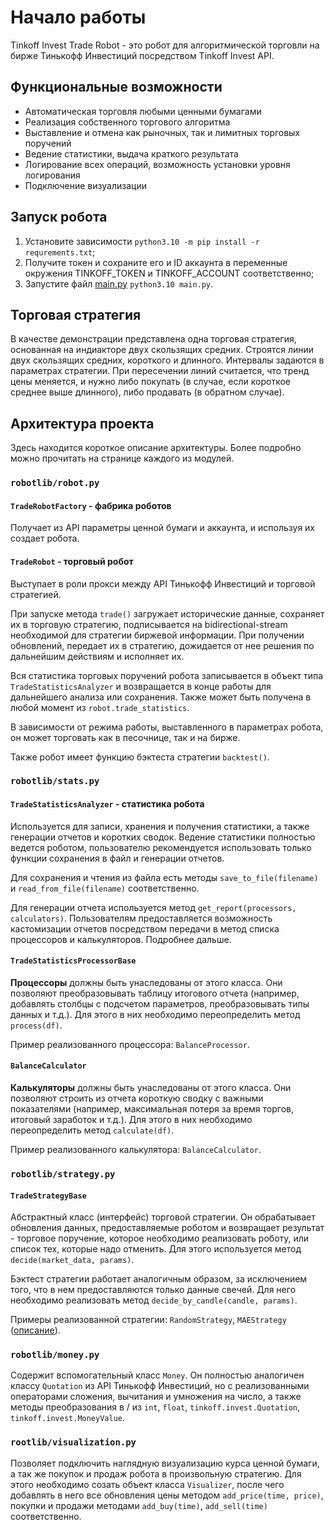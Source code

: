 # Начало работы

Tinkoff Invest Trade Robot - это робот для алгоритмической торговли на бирже Тинькофф Инвестиций посредством Tinkoff Invest API.

## Функциональные возможности

* Автоматическая торговля любыми ценными бумагами
* Реализация собственного торгового алгоритма
* Выставление и отмена как рыночных, так и лимитных торговых поручений
* Ведение статистики, выдача краткого результата
* Логирование всех операций, возможность установки уровня логирования
* Подключение визуализации

## Запуск робота

1. Установите зависимости `python3.10 -m pip install -r requrements.txt`;
2. Получите токен и сохраните его и ID аккаунта в переменные окружения TINKOFF_TOKEN и TINKOFF_ACCOUNT соответственно;
3. Запустите файл [main.py](main.py) `python3.10 main.py`.

## Торговая стратегия

В качестве демонстрации представлена одна торговая стратегия, основанная на индиакторе двух скользящих средних.
Строятся линии двух скользящих средних, короткого и длинного. Интервалы задаются в параметрах стратегии.
При пересечении линий считается, что тренд цены меняется, и нужно либо покупать (в случае, если короткое среднее выше
длинного), либо продавать (в обратном случае).


## Архитектура проекта

Здесь находится короткое описание архитектуры. Более подробно можно прочитать на странице каждого из модулей.

### `robotlib/robot.py`
#### `TradeRobotFactory` - фабрика роботов 
Получает из API параметры ценной бумаги и аккаунта, и используя их создает робота.

#### `TradeRobot` - торговый робот 
Выступает в роли прокси между API Тинькофф Инвестиций и торговой стратегией. 

При запуске метода `trade()` загружает исторические данные, сохраняет их в торговую стратегию,
подписывается на bidirectional-stream необходимой для стратегии биржевой информации. При получении обновлений,
передает их в стратегию, дожидается от нее решения по дальнейшим действиям и исполняет их.

Вся статистика торговых поручений робота записывается в объект типа `TradeStatisticsAnalyzer` и возвращается в конце работы
для дальнейшего анализа или сохранения. Также может быть получена в любой момент из `robot.trade_statistics`.

В зависимости от режима работы, выставленного в параметрах робота, он может торговать как в песочнице, так и на бирже.

Также робот имеет функцию бэктеста стратегии `backtest()`.

### `robotlib/stats.py`
#### `TradeStatisticsAnalyzer` - статистика робота
Используется для записи, хранения и получения статистики, а также генерации отчетов и коротких сводок. Ведение статистики
полностью ведется роботом, пользователю рекомендуется использовать только функции сохранения в файл и генерации
отчетов.

Для сохранения и чтения из файла есть методы `save_to_file(filename)` и `read_from_file(filename)` соответственно.

Для генерации отчета используется метод `get_report(processors, calculators)`. Пользователям предоставляется возможность
кастомизации отчетов посредством передачи в метод списка процессоров и калькуляторов. Подробнее дальше.

#### `TradeStatisticsProcessorBase`
**Процессоры** должны быть унаследованы от этого класса. Они позволяют преобразовывать таблицу итогового отчета
(например, добавлять столбцы с подсчетом параметров, преобразовывать типы данных и т.д.). Для этого в них необходимо
переопределить метод `process(df)`.

Пример реализованного процессора: `BalanceProcessor`.

#### `BalanceCalculator`
**Калькуляторы** должны быть унаследованы от этого класса. Они позволяют строить из отчета короткую сводку с важными
показателями (например, максимальная потеря за время торгов, итоговый заработок и т.д.). Для этого в них необходимо
переопределить метод `calculate(df)`.

Пример реализованного калькулятора: `BalanceCalculator`.

### `robotlib/strategy.py`
#### `TradeStrategyBase`
Абстрактный класс (интерфейс) торговой стратегии. Он обрабатывает обновления данных, предоставляемые роботом и
возвращает результат - торговое поручение, которое необходимо реализовать роботу, или список тех, которые надо отменить.
Для этого используется метод `decide(market_data, params)`.

Бэктест стратегии работает аналогичным образом, за исключением того, что в нем предоставляются только данные свечей. Для
него необходимо реализовать метод `decide_by_candle(candle, params)`.

Примеры реализованной стратегии: `RandomStrategy`, `MAEStrategy` ([описание](#_4)).

### `robotlib/money.py`
Содержит вспомогательный класс `Money`. Он полностью аналогичен классу `Quotation` из API Тинькофф Инвестиций, но
с реализованными операторами сложения, вычитания и умножения на число, а также методы преобразования в / из `int`,
`float`, `tinkoff.invest.Quotation`, `tinkoff.invest.MoneyValue`.

### `rootlib/visualization.py`
Позволяет подключить наглядную визуализацию курса ценной бумаги, а так же
покупок и продаж робота в произвольную стратегию. Для этого необходимо созать
объект класса `Visualizer`, после чего добавлять в него все обновления цены
методом `add_price(time, price)`, покупки и продажи методами `add_buy(time)`,
`add_sell(time)` соответственно.